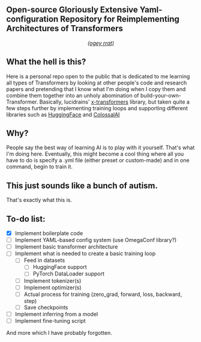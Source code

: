 ## Open-source Gloriously Extensive Yaml-configuration Repository for Reimplementing Architectures of Transformers
<p align="center"><a href="https://www.youtube.com/watch?v=JacN1MzyeKo"><i>(ogey rrat)</i></a></p>

## What the hell is this?
Here is a personal repo open to the public that is dedicated to me learning all types of Transformers by looking at other people's code and research papers and pretending that I know what I'm doing when I copy them and combine them together into an unholy abomination of build-your-own-Transformer. Basically, lucidrains' [x-transformers](https://github.com/lucidrains/x-transformers) library, but taken quite a few steps further by implementing training loops and supporting different libraries such as [HuggingFace](https://huggingface.co/) and [ColossalAI](https://www.colossalai.org/)

## Why?
People say the best way of learning AI is to play with it yourself. That's what I'm doing here. Eventually, this might become a cool thing where all you have to do is specify a .yml file (either preset or custom-made) and in one command, begin to train it.

## This just sounds like a bunch of autism.
That's exactly what this is.

## To-do list:
- [x] Implement boilerplate code
- [ ] Implement YAML-based config system (use OmegaConf library?)
- [ ] Implement basic transformer architecture
- [ ] Implement what is needed to create a basic training loop
	- [ ] Feed in datasets
		- [ ] HuggingFace support
		- [ ] PyTorch DataLoader support
	- [ ] Implement tokenizer(s)
	- [ ] Implement optimizer(s)
	- [ ] Actual process for training (zero_grad, forward, loss, backward, step)
	- [ ] Save checkpoints
- [ ] Implement inferring from a model
- [ ] Implement fine-tuning script

And more which I have probably forgotten.
